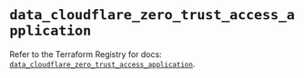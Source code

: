 # `data_cloudflare_zero_trust_access_application`

Refer to the Terraform Registry for docs: [`data_cloudflare_zero_trust_access_application`](https://registry.terraform.io/providers/cloudflare/cloudflare/5.5.0/docs/data-sources/zero_trust_access_application).
